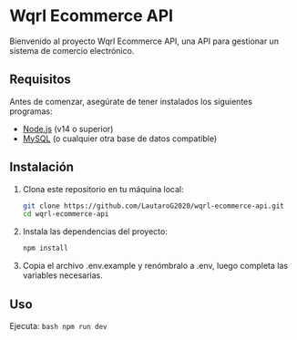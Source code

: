 # Wqrl Ecommerce API

Bienvenido al proyecto Wqrl Ecommerce API, una API para gestionar un sistema de comercio electrónico.

## Requisitos

Antes de comenzar, asegúrate de tener instalados los siguientes programas:

- [Node.js](https://nodejs.org/) (v14 o superior)
- [MySQL](https://www.mysql.com/) (o cualquier otra base de datos compatible)

## Instalación

1. Clona este repositorio en tu máquina local:

   ```bash
   git clone https://github.com/LautaroG2020/wqrl-ecommerce-api.git
   cd wqrl-ecommerce-api
   ```

2. Instala las dependencias del proyecto:
    ```bash
    npm install
    ```

3. Copia el archivo .env.example y renómbralo a .env, luego completa las variables necesarias.

## Uso
Ejecuta:
    ```bash
    npm run dev
    ```